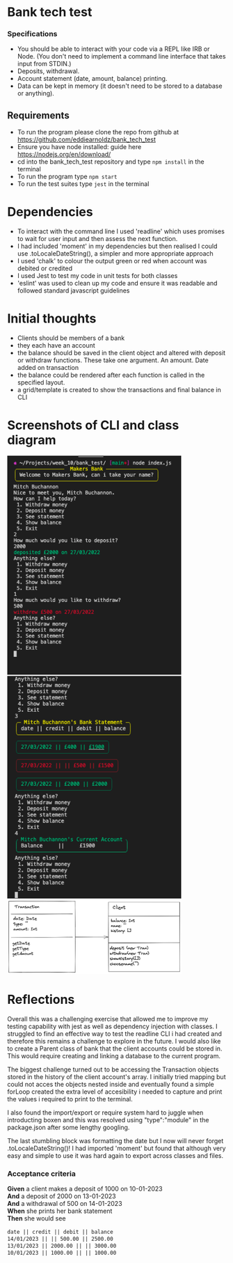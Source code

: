 # Bank tech test

### Specifications

* You should be able to interact with your code via a REPL like IRB or Node.  (You don't need to implement a command line interface that takes input from STDIN.)
* Deposits, withdrawal.
* Account statement (date, amount, balance) printing.
* Data can be kept in memory (it doesn't need to be stored to a database or anything).

## Requirements

- To run the program please clone the repo from github at https://github.com/eddiearnoldz/bank_tech_test
- Ensure you have node installed: guide here https://nodejs.org/en/download/
- cd into the bank_tech_test repository and type ```npm install``` in the terminal
- To run the program type ```npm start```
- To run the test suites type ```jest``` in the terminal

# Dependencies

- To interact with the command line I used 'readline' which uses promises to wait for user input and then assess the next function.
- I had included 'moment' in my dependencies but then realised I could use .toLocaleDateString(), a simpler and more appropriate approach
- I used 'chalk' to colour the output green or red when account was debited or credited
- I used Jest to test my code in unit tests for both classes
- 'eslint' was used to clean up my code and ensure it was readable and followed standard javascript guidelines

# Initial thoughts

- Clients should be members of a bank
- they each have an account
- the balance should be saved in the client object and altered with deposit or withdraw functions. These take one argument. An amount. Date added on transaction
- the balance could be rendered after each function is called in the specified layout.
- a grid/template is created to show the transactions and final balance in CLI


# Screenshots of CLI and class diagram

<img src="images/Screenshot 2022-03-27 at 16.07.18.png" alt="screen shot of CLI" width="400px"/>
<img src="images/Screenshot 2022-03-27 at 16.07.57.png" alt="screen shot of CLI" width="400px"/>
<img src="images/bank_tech_test_class_diagram.png" alt="class diagram" width="400px"/>

# Reflections

Overall this was a challenging exercise that allowed me to improve my testing capability with jest as well as dependency injection with classes. I struggled to find an effective way to test the readline CLI i had created and therefore this remains a challenge to explore in the future. I would also like to create a Parent class of bank that the client accounts could be stored in.  This would require creating and linking a database to the current program.

The biggest challenge turned out to be accessing the Transaction objects stored in the history of the client account's array. I initially tried mapping but could not acces the objects nested inside and eventually found a simple forLoop created the extra level of accesibility i needed to capture and print the values i required to print to the terminal.

I also found the import/export or require system hard to juggle when introducting boxen and this was resolved using "type":"module" in the package.json after some lengthy googling.

The last stumbling block was formatting the date but I now will never forget .toLocaleDateString()! I had imported 'moment' but found that although very easy and simple to use it was hard again to export across classes and files.

### Acceptance criteria

**Given** a client makes a deposit of 1000 on 10-01-2023  
**And** a deposit of 2000 on 13-01-2023  
**And** a withdrawal of 500 on 14-01-2023  
**When** she prints her bank statement  
**Then** she would see

```
date || credit || debit || balance
14/01/2023 || || 500.00 || 2500.00
13/01/2023 || 2000.00 || || 3000.00
10/01/2023 || 1000.00 || || 1000.00
```
